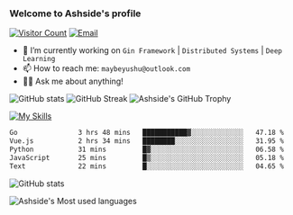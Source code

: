 ### Welcome to Ashside's profile

[![Visitor Count](https://visitor-badge.laobi.icu/badge?page_id=Ashside)](https://github.com/Ashside)
[![Email](https://img.shields.io/badge/Email-maybeyushu@outlook.com-blue)](mailto:maybeyushu@outlook.com)

- 🔭 I’m currently working on `Gin Framework` | `Distributed Systems` | `Deep Learning`
- 📫 How to reach me: `maybeyushu@outlook.com`
- 👨‍💻 Ask me about anything!

![GitHub stats](https://github-readme-stats.vercel.app/api?username=Ashside&show_icons=true)
![GitHub Streak](https://github-readme-streak-stats.herokuapp.com/?user=Ashside)
![Ashside's GitHub Trophy](https://github-profile-trophy.vercel.app/?username=Ashside&theme=onedark)

[![My Skills](https://skillicons.dev/icons?i=go,python,cpp,vue)](https://skillicons.dev)


<!--START_SECTION:waka-->

```txt
Go               3 hrs 48 mins   ███████████▓░░░░░░░░░░░░░   47.18 %
Vue.js           2 hrs 34 mins   ████████░░░░░░░░░░░░░░░░░   31.95 %
Python           31 mins         █▓░░░░░░░░░░░░░░░░░░░░░░░   06.58 %
JavaScript       25 mins         █▒░░░░░░░░░░░░░░░░░░░░░░░   05.18 %
Text             22 mins         █░░░░░░░░░░░░░░░░░░░░░░░░   04.65 %
```

<!--END_SECTION:waka-->

![GitHub stats](https://github-readme-stats.vercel.app/api?username=Ashside)

![Ashside's Most used languages](https://github-readme-stats.vercel.app/api/top-langs/?username=Ashside&layout=compact&hide_border=true&langs_count=10)


